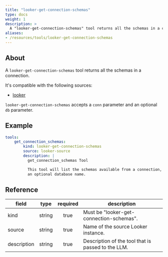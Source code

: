 ```yaml
---
title: "looker-get-connection-schemas"
type: docs
weight: 1
description: >
  A "looker-get-connection-schemas" tool returns all the schemas in a connection.
aliases:
- /resources/tools/looker-get-connection-schemas
---
```


## About

A `looker-get-connection-schemas` tool returns all the schemas in a connection.

It's compatible with the following sources:

- [looker](../../sources/looker.md)

`looker-get-connection-schemas` accepts a `conn` parameter and an optional `db` parameter.

## Example

```yaml
tools:
    get_connection_schemas:
        kind: looker-get-connection-schemas
        source: looker-source
        description: |
          get_connection_schemas Tool

          This tool will list the schemas available from a connection, filtered by
          an optional database name.
```

## Reference

| **field**   | **type** | **required** | **description**                                    |
|-------------|:--------:|:------------:|----------------------------------------------------|
| kind        |  string  |     true     | Must be "looker-get-connection-schemas".           |
| source      |  string  |     true     | Name of the source Looker instance.                |
| description |  string  |     true     | Description of the tool that is passed to the LLM. |
